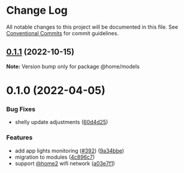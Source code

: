 # Change Log

All notable changes to this project will be documented in this file.
See [Conventional Commits](https://conventionalcommits.org) for commit guidelines.

## [0.1.1](https://github.com/mariusz-kabala/homeAutomation/compare/@home/models@0.1.0...@home/models@0.1.1) (2022-10-15)

**Note:** Version bump only for package @home/models





# 0.1.0 (2022-04-05)


### Bug Fixes

* shelly update adjustments ([60d4d25](https://github.com/mariusz-kabala/homeAutomation/commit/60d4d253ac8d72e4f2752ce54edf287c071d249b))


### Features

* add app lights monitoring ([#392](https://github.com/mariusz-kabala/homeAutomation/issues/392)) ([9a34bbe](https://github.com/mariusz-kabala/homeAutomation/commit/9a34bbe76f2896bf5de009d2d419bd258aecfb6a))
* migration to modules ([4c896c7](https://github.com/mariusz-kabala/homeAutomation/commit/4c896c717bf0123a59caf3e89f96043be72594c2))
* support [@home2](https://github.com/home2) wifi network ([a03e7f1](https://github.com/mariusz-kabala/homeAutomation/commit/a03e7f12c164c929c940326140da6c63b6e41a02))

